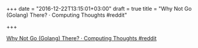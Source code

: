 +++
date = "2016-12-22T13:15:01+03:00"
draft = true
title = "Why Not Go (Golang) There? · Computing Thoughts  #reddit"

+++

<p><a href="https://t.co/1IZJzDGg0U">Why Not Go (Golang) There? · Computing Thoughts  #reddit</a></p>
